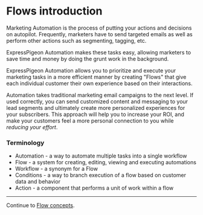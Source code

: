 # Flows introduction


Marketing Automation is the process of putting your actions and decisions on autopilot. 
Frequently, marketers have to send targeted emails as well as perform other actions such as segmenting, tagging, etc. 

ExpressPigeon Automation makes these tasks easy, allowing marketers to save time and 
money by doing the grunt work in the background. 

ExpressPigeon Automation allows you to prioritize and execute your marketing tasks 
in a more efficient manner by creating "Flows" that give each individual customer 
their own experience based on their interactions. 

Automation takes traditional marketing email campaigns to the next level. 
If used correctly, you can send customized content and messaging to your 
lead segments and ultimately create more personalized experiences for your 
subscribers. This approach will help you to increase your ROI, and make your 
customers feel a more personal connection to you while _reducing your effort_. 


### Terminology

* Automation - a way to automate multiple tasks into a single workflow
* Flow  - a system for creating, editing, viewing and executing automations
* Workflow - a synonym for a Flow
* Conditions - a way to branch execution of a flow based on customer data and behavior 
* Action - a component that performs a unit of work within a flow


----


Continue to [Flow concepts](flows-concepts).

